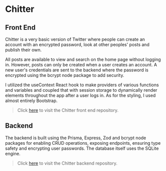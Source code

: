 # Chitter

## Front End

Chitter is a very basic version of Twitter where people can create an
account with an encrypted password, look at other peoples' posts and publish their own.

All posts are available to view and search on the home page without
logging in. However, posts can only be created when a user creates an
account. A new user's credentials are sent to the backend where the password is
encrypted using the bcrypt node package to add security.

I utilized the useContext React hook to make providers of various
functions and variables and coupled that with session storage to
dynamically render elements throughout the app after a user logs in. As
for the styling, I used almost entirely Bootstrap.

> Click [here](https://github.com/StocktonManges/chitter-frontend) to visit the Chitter front end repository.

## Backend

The backend is built using the Prisma, Express, Zod and bcrypt node packages
for enabling CRUD operations, exposing endpoints, ensuring type safety
and encrypting user passwords. The database itself uses the SQLite
engine.

> Click [here](https://github.com/StocktonManges/chitter-backend) to visit the Chitter backend repository.

